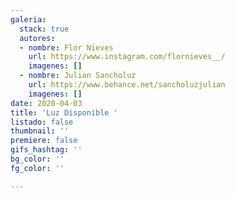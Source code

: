 ```yaml
---
galeria:
  stack: true
  autores:
  - nombre: Flor Nieves
    url: https://www.instagram.com/flornieves__/
    imagenes: []
  - nombre: Julian Sancholuz
    url: https://www.behance.net/sancholuzjulian
    imagenes: []
date: 2020-04-03
title: 'Luz Disponible '
listado: false
thumbnail: ''
premiere: false
gifs_hashtag: ''
bg_color: ''
fg_color: ''

---
```

